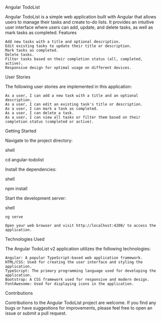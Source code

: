 Angular TodoList 

Angular TodoList  is a simple web application built with Angular that allows users to manage their tasks and create to-do lists. It provides an intuitive user interface where users can add, update, and delete tasks, as well as mark tasks as completed.
Features

    Add new tasks with a title and optional description.
    Edit existing tasks to update their title or description.
    Mark tasks as completed.
    Delete tasks.
    Filter tasks based on their completion status (all, completed, active).
    Responsive design for optimal usage on different devices.

User Stories

The following user stories are implemented in this application:

    As a user, I can add a new task with a title and an optional description.
    As a user, I can edit an existing task's title or description.
    As a user, I can mark a task as completed.
    As a user, I can delete a task.
    As a user, I can view all tasks or filter them based on their completion status (completed or active).

Getting Started

Navigate to the project directory:

shell

cd angular-todolist

Install the dependencies:

shell

npm install

Start the development server:

shell

    ng serve

    Open your web browser and visit http://localhost:4200/ to access the application.

Technologies Used

The Angular TodoList v2 application utilizes the following technologies:

    Angular: A popular TypeScript-based web application framework.
    HTML/CSS: Used for creating the user interface and styling the application.
    TypeScript: The primary programming language used for developing the application.
    Bootstrap: A CSS framework used for responsive and modern design.
    FontAwesome: Used for displaying icons in the application.

Contributions

Contributions to the Angular TodoList  project are welcome. If you find any bugs or have suggestions for improvements, please feel free to open an issue or submit a pull request.
